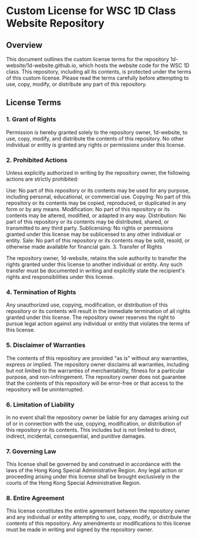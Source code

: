 # Custom License for WSC 1D Class Website Repository

## Overview

This document outlines the custom license terms for the repository 1d-website/1d-website.github.io, which hosts the website code for the WSC 1D class. This repository, including all its contents, is protected under the terms of this custom license. Please read the terms carefully before attempting to use, copy, modify, or distribute any part of this repository.

## License Terms

### 1. Grant of Rights

Permission is hereby granted solely to the repository owner, 1d-website, to use, copy, modify, and distribute the contents of this repository. No other individual or entity is granted any rights or permissions under this license.

### 2. Prohibited Actions

Unless explicitly authorized in writing by the repository owner, the following actions are strictly prohibited:

Use: No part of this repository or its contents may be used for any purpose, including personal, educational, or commercial use.
Copying: No part of this repository or its contents may be copied, reproduced, or duplicated in any form or by any means.
Modification: No part of this repository or its contents may be altered, modified, or adapted in any way.
Distribution: No part of this repository or its contents may be distributed, shared, or transmitted to any third party.
Sublicensing: No rights or permissions granted under this license may be sublicensed to any other individual or entity.
Sale: No part of this repository or its contents may be sold, resold, or otherwise made available for financial gain.
3. Transfer of Rights

The repository owner, 1d-website, retains the sole authority to transfer the rights granted under this license to another individual or entity. Any such transfer must be documented in writing and explicitly state the recipient's rights and responsibilities under this license.

### 4. Termination of Rights

Any unauthorized use, copying, modification, or distribution of this repository or its contents will result in the immediate termination of all rights granted under this license. The repository owner reserves the right to pursue legal action against any individual or entity that violates the terms of this license.

### 5. Disclaimer of Warranties

The contents of this repository are provided "as is" without any warranties, express or implied. The repository owner disclaims all warranties, including but not limited to the warranties of merchantability, fitness for a particular purpose, and non-infringement. The repository owner does not guarantee that the contents of this repository will be error-free or that access to the repository will be uninterrupted.

### 6. Limitation of Liability

In no event shall the repository owner be liable for any damages arising out of or in connection with the use, copying, modification, or distribution of this repository or its contents. This includes but is not limited to direct, indirect, incidental, consequential, and punitive damages.

### 7. Governing Law

This license shall be governed by and construed in accordance with the laws of the Hong Kong Special Administrative Region. Any legal action or proceeding arising under this license shall be brought exclusively in the courts of the Hong Kong Special Administrative Region.

### 8. Entire Agreement

This license constitutes the entire agreement between the repository owner and any individual or entity attempting to use, copy, modify, or distribute the contents of this repository. Any amendments or modifications to this license must be made in writing and signed by the repository owner.
